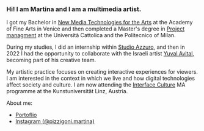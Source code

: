 ### Hi! I am Martina and I am a multimedia artist.

I got my Bachelor in [New Media Technologies for the Arts](https://www.accademiavenezia.it/offerta-formativa/arti-visive-12.html) at the Academy of Fine Arts in Venice and then completed a Master's degree in [Project managment](https://almed.unicatt.it/almed-master-progettare-cultura-arte-design-imprese-culturali) at the Università Cattolica and the Politecnico of Milan. 

During my studies, I did an internship within [Studio Azzuro](https://www.studioazzurro.com/), and then in 2022 I had the opportunity to collaborate with the Israeli artist [Yuval Avital](http://www.yuvalavital.com/), becoming part of his creative team.

My artistic practice focuses on creating interactive experiences for viewers. I am interested in the context in which we live and how digital technologies affect society and culture. I am now attending the [Interface Culture](https://kunstuni-linz.at/Master-Programme.1594+M52087573ab0.0.html) MA programme at the Kunstuniversität Linz, Austria.

About me:

- [Portoflio](https://martypizzi98.wixsite.com/martina-pizzigoni)
- [Instagram (@pizzigoni.martina)](https://www.instagram.com/martina.pizzigoni/)
